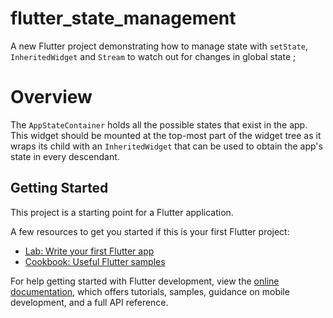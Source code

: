 # flutter_state_management

A new Flutter project demonstrating how to manage state with `setState`, `InheritedWidget` and `Stream` to watch out for changes in global state ;

# Overview

The `AppStateContainer` holds all the possible states that exist in the app. This widget should be mounted at the top-most part of the widget tree as it wraps its child with an `InheritedWidget` that can be used to obtain the app's state in every descendant.

## Getting Started

This project is a starting point for a Flutter application.

A few resources to get you started if this is your first Flutter project:

- [Lab: Write your first Flutter app](https://docs.flutter.dev/get-started/codelab)
- [Cookbook: Useful Flutter samples](https://docs.flutter.dev/cookbook)

For help getting started with Flutter development, view the
[online documentation](https://docs.flutter.dev/), which offers tutorials,
samples, guidance on mobile development, and a full API reference.

